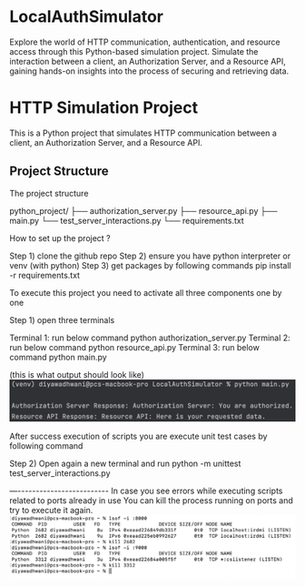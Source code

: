 # LocalAuthSimulator
Explore the world of HTTP communication, authentication, and resource access through this Python-based simulation project. Simulate the interaction between a client, an Authorization Server, and a Resource API, gaining hands-on insights into the process of securing and retrieving data.

# HTTP Simulation Project

This is a Python project that simulates HTTP communication between a client, an Authorization Server, and a Resource API.

## Project Structure

The project structure 

python_project/
├── authorization_server.py
├── resource_api.py
├── main.py
└── test_server_interactions.py
└── requirements.txt


How to set up the project ?

Step 1) clone the github repo
Step 2) ensure you have python interpreter or venv (with python)
Step 3) get packages by following commands 
	pip install -r requirements.txt

To execute this project you need to activate all three components one by one

Step 1) open three terminals

Terminal 1: run below command
python authorization_server.py
Terminal 2: run below command
	python resource_api.py
Terminal 3: run below command
python main.py

(this is what output should look like)
![Final Result](screenshots/final_result.png)


After success execution of scripts you are execute unit test cases by following command

Step 2)
Open again a new terminal and run
	python -m unittest test_server_interactions.py


—-------------------------
In case you see errors while executing scripts related to ports already in use
You can kill the process running on ports and try to execute it again.
![work around](screenshots/work_around.png)


